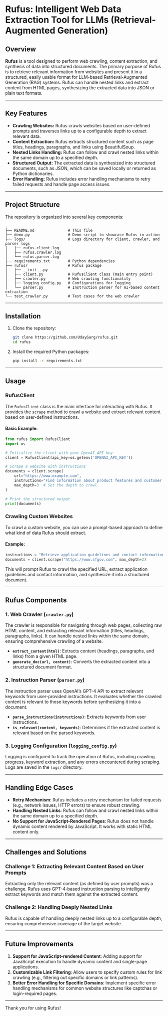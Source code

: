 
# Rufus: Intelligent Web Data Extraction Tool for LLMs (Retrieval-Augmented Generation)

## Overview

**Rufus** is a tool designed to perform web crawling, content extraction, and synthesis of data into structured documents. The primary purpose of Rufus is to retrieve relevant information from websites and present it in a structured, easily usable format for LLM-based Retrieval-Augmented Generation (RAG) systems. Rufus can handle nested links and extract content from HTML pages, synthesizing the extracted data into JSON or plain text formats.

---

## Key Features

- **Crawling Websites:** Rufus crawls websites based on user-defined prompts and traverses links up to a configurable depth to extract relevant data.
- **Content Extraction:** Rufus extracts structured content such as page titles, headings, paragraphs, and links using BeautifulSoup.
- **Nested Links Handling:** Rufus can follow and crawl nested links within the same domain up to a specified depth.
- **Structured Output:** The extracted data is synthesized into structured documents, such as JSON, which can be saved locally or returned as Python dictionaries.
- **Error Handling:** Rufus includes error handling mechanisms to retry failed requests and handle page access issues.

---

## Project Structure

The repository is organized into several key components:

```
.
├── README.md               # This file
├── demo.py                 # Demo script to showcase Rufus in action
├── logs/                   # Logs directory for client, crawler, and parser logs
│   ├── rufus.client.log
│   ├── rufus.crawler.log
│   └── rufus.parser.log
├── requirements.txt        # Python dependencies
├── rufus/                  # Rufus package
│   ├── __init__.py
│   ├── client.py           # RufusClient class (main entry point)
│   ├── crawler.py          # Web crawling functionality
│   ├── logging_config.py   # Configurations for logging
│   └── parser.py           # Instruction parser for AI-based content extraction
└── test_crawler.py         # Test cases for the web crawler
```

---

## Installation

1. Clone the repository:

   ```bash
   git clone https://github.com/UdayGarg/rufus.git
   cd rufus
   ```

2. Install the required Python packages:

   ```bash
   pip install -r requirements.txt
   ```

---

## Usage

### RufusClient

The `RufusClient` class is the main interface for interacting with Rufus. It provides the `scrape` method to crawl a website and extract relevant content based on user-defined instructions.

#### Basic Example:

```python
from rufus import RufusClient
import os

# Initialize the client with your OpenAI API key
client = RufusClient(api_key=os.getenv('OPENAI_API_KEY'))

# Scrape a website with instructions
documents = client.scrape(
    url="https://www.example.com", 
    instructions="Find information about product features and customer FAQs.",
    max_depth=3  # Set the depth to crawl
)

# Print the structured output
print(documents)
```

### Crawling Custom Websites

To crawl a custom website, you can use a prompt-based approach to define what kind of data Rufus should extract.

#### Example:

```python
instructions = "Retrieve application guidelines and contact information."
documents = client.scrape("https://www.sfgov.com", max_depth=2)
```

This will prompt Rufus to crawl the specified URL, extract application guidelines and contact information, and synthesize it into a structured document.

---

## Rufus Components

### 1. Web Crawler (`crawler.py`)

The crawler is responsible for navigating through web pages, collecting raw HTML content, and extracting relevant information (titles, headings, paragraphs, links). It can handle nested links within the same domain, ensuring comprehensive crawling of a website.

- **`extract_content(html)`**: Extracts content (headings, paragraphs, and links) from a given HTML page.
- **`generate_doc(url, content)`**: Converts the extracted content into a structured document format.

### 2. Instruction Parser (`parser.py`)

The instruction parser uses OpenAI’s GPT-4 API to extract relevant keywords from user-provided instructions. It evaluates whether the crawled content is relevant to those keywords before synthesizing it into a document.

- **`parse_instructions(instructions)`**: Extracts keywords from user instructions.
- **`is_relevant(content, keywords)`**: Determines if the extracted content is relevant based on the parsed keywords.

### 3. Logging Configuration (`logging_config.py`)

Logging is configured to track the operation of Rufus, including crawling progress, keyword extraction, and any errors encountered during scraping. Logs are saved in the `logs/` directory.

---

## Handling Edge Cases

- **Retry Mechanism**: Rufus includes a retry mechanism for failed requests (e.g., network issues, HTTP errors) to ensure robust crawling.
- **Handling Nested Links**: Rufus can follow and crawl nested links within the same domain up to a specified depth.
- **No Support for JavaScript-Rendered Pages**: Rufus does not handle dynamic content rendered by JavaScript. It works with static HTML content only.

---

## Challenges and Solutions

### Challenge 1: Extracting Relevant Content Based on User Prompts

Extracting only the relevant content (as defined by user prompts) was a challenge. Rufus uses GPT-4-based instruction parsing to intelligently extract keywords and match them against the extracted content.

### Challenge 2: Handling Deeply Nested Links

Rufus is capable of handling deeply nested links up to a configurable depth, ensuring comprehensive coverage of the target website.

---

## Future Improvements

1. **Support for JavaScript-rendered Content**: Adding support for JavaScript execution to handle dynamic content and single-page applications.
2. **Customizable Link Filtering**: Allow users to specify custom rules for link crawling (e.g., filtering out specific domains or link patterns).
3. **Better Error Handling for Specific Domains**: Implement specific error handling mechanisms for common website structures like captchas or login-required pages.

---

Thank you for using Rufus!